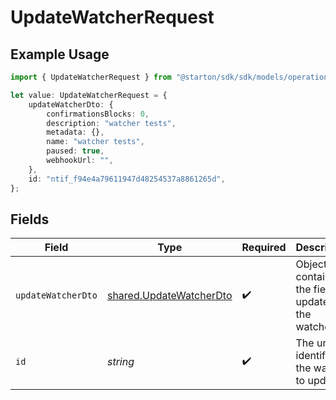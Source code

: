 # UpdateWatcherRequest

## Example Usage

```typescript
import { UpdateWatcherRequest } from "@starton/sdk/sdk/models/operations";

let value: UpdateWatcherRequest = {
    updateWatcherDto: {
        confirmationsBlocks: 0,
        description: "watcher tests",
        metadata: {},
        name: "watcher tests",
        paused: true,
        webhookUrl: "",
    },
    id: "ntif_f94e4a79611947d48254537a8861265d",
};
```

## Fields

| Field                                                                     | Type                                                                      | Required                                                                  | Description                                                               | Example                                                                   |
| ------------------------------------------------------------------------- | ------------------------------------------------------------------------- | ------------------------------------------------------------------------- | ------------------------------------------------------------------------- | ------------------------------------------------------------------------- |
| `updateWatcherDto`                                                        | [shared.UpdateWatcherDto](../../../sdk/models/shared/updatewatcherdto.md) | :heavy_check_mark:                                                        | Object containing the fields to update on the watcher.                    |                                                                           |
| `id`                                                                      | *string*                                                                  | :heavy_check_mark:                                                        | The unique identifier of the watcher to update.                           | ntif_f94e4a79611947d48254537a8861265d                                     |
